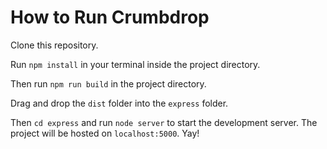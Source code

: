 # How to Run Crumbdrop

Clone this repository. 

Run `npm install` in your terminal inside the project directory.

Then run `npm run build` in the project directory.

Drag and drop the `dist` folder into the `express` folder.

Then `cd express` and run `node server` to start the development server. The project will be hosted on `localhost:5000`. Yay!
